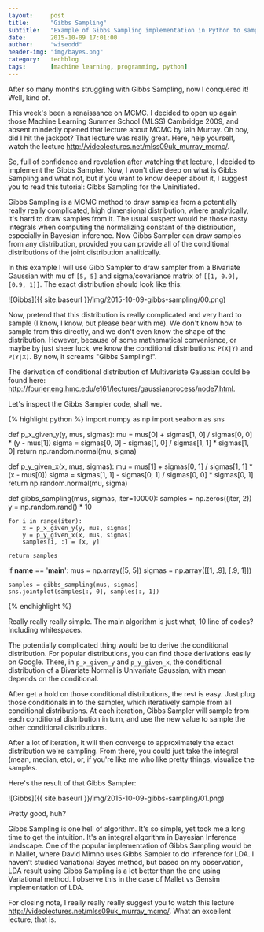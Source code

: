 ```yaml
---
layout:     post
title:      "Gibbs Sampling"
subtitle:   "Example of Gibbs Sampling implementation in Python to sample from a Bivariate Gaussian."
date:       2015-10-09 17:01:00
author:     "wiseodd"
header-img: "img/bayes.png"
category:   techblog
tags:       [machine learning, programming, python]
---
```


After so many months struggling with Gibbs Sampling, now I conquered it! Well, kind of.

This week's been a renaissance on MCMC. I decided to open up again those Machine Learning Summer School (MLSS) Cambridge 2009, and absent mindedly opened that lecture about MCMC by Iain Murray. Oh boy, did I hit the jackpot? That lecture was really great. Here, help yourself, watch the lecture <http://videolectures.net/mlss09uk_murray_mcmc/>.

So, full of confidence and revelation after watching that lecture, I decided to implement the Gibbs Sampler. Now, I won't dive deep on what is Gibbs Sampling and what not, but if you want to know deeper about it, I suggest you to read this tutorial: Gibbs Sampling for the Uninitiated.

Gibbs Sampling is a MCMC method to draw samples from a potentially really really complicated, high dimensional distribution, where analytically, it's hard to draw samples from it. The usual suspect would be those nasty integrals when computing the normalizing constant of the distribution, especially in Bayesian inference. Now Gibbs Sampler can draw samples from any distribution, provided you can provide all of the conditional distributions of the joint distribution analitically.

In this example I will use Gibb Sampler to draw sampler from a Bivariate Gaussian with mu of `[5, 5]` and sigma/covariance matrix of `[[1, 0.9], [0.9, 1]]`. The exact distribution should look like this:

![Gibbs]({{ site.baseurl }}/img/2015-10-09-gibbs-sampling/00.png)

Now, pretend that this distribution is really complicated and very hard to sample (I know, I know, but please bear with me). We don't know how to sample from this directly, and we don't even know the shape of the distribution. However, because of some mathematical convenience, or maybe by just sheer luck, we know the conditional distributions: `P(X|Y)` and `P(Y|X)`. By now, it screams "Gibbs Sampling!".

The derivation of conditional distribution of Multivariate Gaussian could be found here: <http://fourier.eng.hmc.edu/e161/lectures/gaussianprocess/node7.html>.

Let's inspect the Gibbs Sampler code, shall we.


{% highlight python %}
import numpy as np
import seaborn as sns


def p_x_given_y(y, mus, sigmas):
    mu = mus[0] + sigmas[1, 0] / sigmas[0, 0] * (y - mus[1])
    sigma = sigmas[0, 0] - sigmas[1, 0] / sigmas[1, 1] * sigmas[1, 0]
    return np.random.normal(mu, sigma)


def p_y_given_x(x, mus, sigmas):
    mu = mus[1] + sigmas[0, 1] / sigmas[1, 1] * (x - mus[0])
    sigma = sigmas[1, 1] - sigmas[0, 1] / sigmas[0, 0] * sigmas[0, 1]
    return np.random.normal(mu, sigma)


def gibbs_sampling(mus, sigmas, iter=10000):
    samples = np.zeros((iter, 2))
    y = np.random.rand() * 10

    for i in range(iter):
        x = p_x_given_y(y, mus, sigmas)
        y = p_y_given_x(x, mus, sigmas)
        samples[i, :] = [x, y]

    return samples


if __name__ == '__main__':
    mus = np.array([5, 5])
    sigmas = np.array([[1, .9], [.9, 1]])

    samples = gibbs_sampling(mus, sigmas)
    sns.jointplot(samples[:, 0], samples[:, 1])
{% endhighlight %}

Really really really simple. The main algorithm is just what, 10 line of codes? Including whitespaces.

The potentially complicated thing would be to derive the conditional distribution. For popular distributions, you can find those derivations easily on Google. There, in `p_x_given_y` and `p_y_given_x`, the conditional distribution of a Bivariate Normal is Univariate Gaussian, with mean depends on the conditional.

After get a hold on those conditional distributions, the rest is easy. Just plug those conditionals in to the sampler, which iteratively sample from all conditional distributions. At each iteration, Gibbs Sampler will sample from each conditional distribution in turn, and use the new value to sample the other conditional distributions.

After a lot of iteration, it will then converge to approximately the exact distribution we're sampling. From there, you could just take the integral (mean, median, etc), or, if you're like me who like pretty things, visualize the samples.

Here's the result of that Gibbs Sampler:

![Gibbs]({{ site.baseurl }}/img/2015-10-09-gibbs-sampling/01.png)

Pretty good, huh?

Gibbs Sampling is one hell of algorithm. It's so simple, yet took me a long time to get the intuition. It's an integral algorithm in Bayesian Inference landscape. One of the popular implementation of Gibbs Sampling would be in Mallet, where David Mimno uses Gibbs Sampler to do inference for LDA. I haven't studied Variational Bayes method, but based on my observation, LDA result using Gibbs Sampling is a lot better than the one using Variational method. I observe this in the case of Mallet vs Gensim implementation of LDA.

For closing note, I really really really suggest you to watch this lecture <http://videolectures.net/mlss09uk_murray_mcmc/>. What an excellent lecture, that is.
